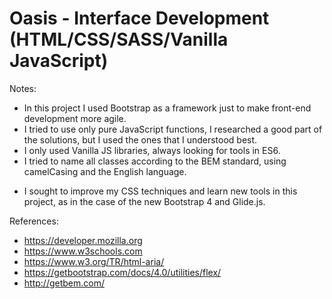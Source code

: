 # Oasis - Interface Development (HTML/CSS/SASS/Vanilla JavaScript)

Notes:

- In this project I used Bootstrap as a framework just to make front-end development more agile.
- I tried to use only pure JavaScript functions, I researched a good part of the solutions, but I used the ones that I understood best.
- I only used Vanilla JS libraries, always looking for tools in ES6.
- I tried to name all classes according to the BEM standard, using camelCasing and the English language.

* I sought to improve my CSS techniques and learn new tools in this project, as in the case of the new Bootstrap 4 and Glide.js. 


References:

- https://developer.mozilla.org
- https://www.w3schools.com
- https://www.w3.org/TR/html-aria/
- https://getbootstrap.com/docs/4.0/utilities/flex/
- http://getbem.com/
